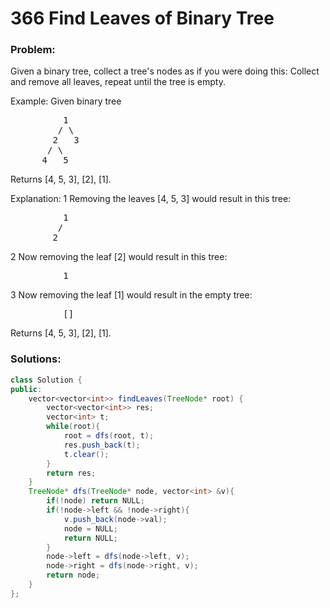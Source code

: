 # 366 Find Leaves of Binary Tree

### Problem:

Given a binary tree, collect a tree's nodes as if you were doing this: Collect and remove all leaves, repeat until the tree is empty.

Example:
Given binary tree 
<pre>
          1
         / \
        2   3
       / \     
      4   5    
</pre>

Returns [4, 5, 3], [2], [1].

Explanation:
1 Removing the leaves [4, 5, 3] would result in this tree:
<pre>
          1
         / 
        2     
</pre>
     
2 Now removing the leaf [2] would result in this tree:
<pre>
          1          
</pre>

3 Now removing the leaf [1] would result in the empty tree:
<pre>
          []         
</pre>


Returns [4, 5, 3], [2], [1].

### Solutions:

```java
class Solution {
public:
    vector<vector<int>> findLeaves(TreeNode* root) {
        vector<vector<int>> res;
        vector<int> t;
        while(root){
            root = dfs(root, t);
            res.push_back(t);
            t.clear();
        }
        return res;
    }
    TreeNode* dfs(TreeNode* node, vector<int> &v){
        if(!node) return NULL;
        if(!node->left && !node->right){
            v.push_back(node->val);
            node = NULL;
            return NULL;
        }
        node->left = dfs(node->left, v);
        node->right = dfs(node->right, v);
        return node;
    }
};
```
